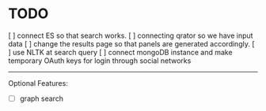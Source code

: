 TODO
===

[ ] connect ES so that search works.
[ ] connecting qrator so we have input data
[ ] change the results page so that panels are generated accordingly.
[ ] use NLTK at search query
[ ] connect mongoDB instance and make temporary OAuth keys for login through social networks

***

Optional Features: 

- [ ] graph search
